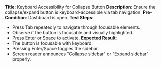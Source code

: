 **Title**: Keyboard Accessibility for Collapse Button
**Description**: Ensure the collapse/expand button is keyboard-accessible via tab navigation.
**Pre-Condition**: Dashboard is open.
**Test Steps**:
  * Press Tab repeatedly to navigate through focusable elements.
  * Observe if the button is focusable and visually highlighted.
  * Press Enter or Space to activate.
**Expected Result**:
  * The button is focusable with keyboard.
  * Pressing Enter/Space toggles the sidebar.
  * Screen reader announces "Collapse sidebar" or "Expand sidebar" properly.